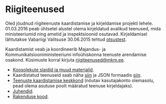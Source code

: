 # Riigiteenused
Oled jõudnud riigiteenuste kaardistamise ja kirjeldamise projekti lehele. 01.03.2016 peab ühtsetel alustel olema kirjeldatud avalikud teenused, mida ministeeriumid ning ametid ja inspektsioonid osutavad. Kirjeldamisel lähtutakse Vabariigi Valitsuse 30.06.2015 tehtud [otsustest](https://www.mkm.ee/sites/default/files/avalike_teenuste_omanike_maaratlemise_analyys_ja_ettepanekud.pdf "https://www.mkm.ee/sites/default/files/avalike_teenuste_omanike_maaratlemise_analyys_ja_ettepanekud.pdf").

Kaardistamist veab ja koordineerib Majandus- ja Kommunikatsiooniministeeriumi infoühiskonna teenuste arendamise osakond. Küsimuste korral kirjuta riigiteenused@mkm.ee.

- [Koosolekute slaidid ja muud materjalid](https://github.com/MKM-ITAO/riigiteenused/tree/master/Koosolekute%20materjalid/ "https://github.com/MKM-ITAO/riigiteenused/tree/master/Koosolekute%20materjalid/").
- Kaardistatud teenuseid saab näha [siin](https://www.mkm.ee/et/teenuste-otsing "https://www.mkm.ee/et/teenuste-otsing") ja JSON formaadis [siin](https://www.riigiteenused.ee/api/et/all "https://www.riigiteenused.ee/api/et/all").
- [Teenuste kaardistamise keskkond](https://www.riigiteenused.ee/ "https://www.riigiteenused.ee/") (nõutav kasutajakonto olemasolu, pead olema asutuse poolt määratud teenuse kirjeldajaks).
- [Juhendid](https://github.com/MKM-ITAO/riigiteenused/tree/master/Juhendid "https://github.com/MKM-ITAO/riigiteenused/tree/master/Juhendid").
- [Rakenduse kood](https://github.com/MKM-ITAO/riigiteenused/tree/master/Rakenduse%20kood/Riigiteenused%20code%20documentation "https://github.com/MKM-ITAO/riigiteenused/tree/master/Rakenduse%20kood/Riigiteenused%20code%20documentation").

